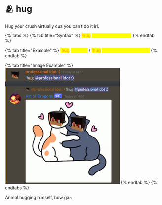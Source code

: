 # 🫂 hug

Hug your crush virtually cuz you can't do it irl.

{% tabs %}
{% tab title="Syntax" %}
<mark style="color:orange;">!hug</mark> <mark style="color:yellow;">\<optional mention></mark>
{% endtab %}

{% tab title="Example" %}
<mark style="color:orange;">!hug</mark> <mark style="color:yellow;">@Anmol</mark> \ <mark style="color:orange;">!hug</mark> <mark style="color:yellow;">770548285656006666</mark>
{% endtab %}

{% tab title="Image Example" %}
![](<../.gitbook/assets/image (1).png>)
{% endtab %}
{% endtabs %}

Anmol hugging himself, how ga\~

